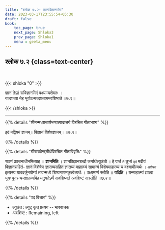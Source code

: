 ```yaml
---
title: "श्लोक ७.२- ज्ञानविज्ञानयोग"
date: 2023-03-17T23:55:54+05:30
draft: false
book:
    toc_page: true
    next_page: Shloka3
    prev_page: Shloka1
    menu : geeta_menu
---
```




## श्लोक ७.२ {class=text-center}

<br/>

{{< shloka  "0"  >}}

ज्ञानं तेऽहं सविज्ञानमिदं वक्ष्याम्यशेषतः ।  
यज्ज्ञात्वा नेह भूयोऽन्यज्ज्ञातव्यमवशिष्यते ॥७.२॥

{{< /shloka >}}

---


{{% details "श्रीमन्मध्वाचार्यभगवत्पादाचर्य विरचित  गीताभाष्य" %}}

इदं मद्विषयं ज्ञानम्। विज्ञानं विशेषज्ञानम्। ॥७.२॥

{{% /details %}}



{{% details "श्रीराघवेन्द्रतीर्थविरचित गीताविवृतिः" %}}

श्रवणं प्रवचनाधीनमित्याह ॥ **ज्ञानमिति** । 
ज्ञानविज्ञानशब्दौ कर्मार्थल्युडंतौ । 
हे पार्थ `ते` तुभ्यं `इदं` मदीयं विज्ञानसहितं- ज्ञानं विशेषेण
ज्ञातव्यसहितं ज्ञातव्यं माहात्म्यं सामान्यं विशेषमाहात्म्यं च वक्ष्यामीत्यर्थः ।
`अशेषत` इत्यस्य यावदर्जुनयोग्यं तावन्मध्ये शिष्यमाणमकृत्वेत्यर्थः । 
वक्ष्यमाणं स्तौति ॥ **यदिति** । यन्माहात्म्यं ज्ञात्वा भूयः पुनरन्यज्ज्ञातव्यमिह
मदुक्तेऽर्थे नावशिष्यते अवशिष्टं नास्तीति ॥७.२॥

{{% /details %}}



{{% details "पद विचार" %}}

- ल्युडंत : ल्युट् कृत् प्रत्यय -- भाववाचक
- अवशिष्ट : Remaining, left

{{% /details %}}
